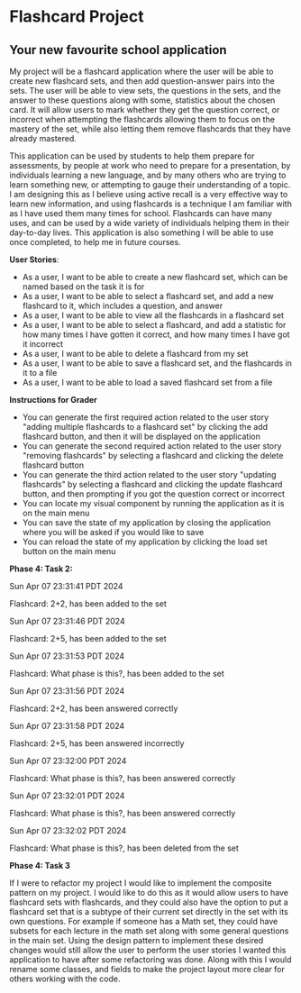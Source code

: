 # Flashcard Project

## Your new favourite school application

My project will be a flashcard application where the user will be able to create new flashcard sets, 
and then add question-answer pairs into the sets. The user will be able to view sets, the
questions in the sets, and the answer to these questions along with some, statistics about the chosen card.
It will allow users to mark whether they get the question correct, or incorrect when attempting the 
flashcards allowing them to  focus on the mastery of the set, while also letting them remove
flashcards  that they have already mastered. 

This application can be used by students to help them  prepare for assessments, by people at work who
need  to prepare for a presentation, by individuals learning a new language, and by many others who
are trying to learn something new, or attempting to gauge their understanding of a topic. I am 
designing this as I believe using active recall is a very effective way to learn new information,
and using flashcards is a technique I am familiar with as I have used them many times for school. Flashcards can
have many uses, and can be used by a wide variety of individuals helping them in their 
day-to-day lives. This application is also something I will be able to use once completed, 
to help me in future courses.



**User Stories**:
- As a user, I want to be able to create a new flashcard set, which can be named based on the task it is for
- As a user, I want to be able to select a flashcard set, and add a new flashcard
to it, which includes a question, and answer
- As a user, I want to be able to view all the flashcards in a flashcard set
- As a user, I want to be able to select a flashcard, and add a statistic
for how many times I have gotten it correct, and how many times I have got it incorrect
- As a user, I want to be able to delete a flashcard from my set
- As a user, I want to be able to save a flashcard set, and the flashcards in it to a file
- As a user, I want to be able to load a saved flashcard set from a file

**Instructions for Grader**
- You can generate the first required action related to the user story "adding multiple flashcards to a flashcard set" by
clicking the add flashcard button, and then it will be displayed on the application
- You can generate the second required action related to the user story "removing flashcards" by selecting a flashcard
and clicking the delete flashcard button
- You can generate the third action related to the user story "updating flashcards" by selecting a flashcard
and clicking the update flashcard button, and then prompting if you got the question correct or incorrect
- You can locate my visual component by running the application as it is on the main menu
- You can save the state of my application by closing the application where you will be asked if you would like to save
- You can reload the state of my application by clicking the load set button on the main menu

**Phase 4: Task 2:**

Sun Apr 07 23:31:41 PDT 2024

Flashcard: 2+2, has been added to the set

Sun Apr 07 23:31:46 PDT 2024

Flashcard: 2+5, has been added to the set

Sun Apr 07 23:31:53 PDT 2024

Flashcard: What phase is this?, has been added to the set

Sun Apr 07 23:31:56 PDT 2024

Flashcard: 2+2, has been answered correctly

Sun Apr 07 23:31:58 PDT 2024

Flashcard: 2+5, has been answered incorrectly

Sun Apr 07 23:32:00 PDT 2024

Flashcard: What phase is this?, has been answered correctly

Sun Apr 07 23:32:01 PDT 2024

Flashcard: What phase is this?, has been answered correctly

Sun Apr 07 23:32:02 PDT 2024

Flashcard: What phase is this?, has been deleted from the set
  
**Phase 4: Task 3**

If I were to refactor my project I would like to implement the composite pattern on my project. I would like to do this
as it would allow users to have flashcard sets with flashcards, and they could also have the option to put a flashcard set
that is a subtype of their current set directly in the set with its own questions. For example if someone has a Math set, 
they could have subsets for each lecture in the math set along with some general questions in the main set. Using the design 
pattern to implement these desired changes would still allow the user to perform the user stories I wanted this application 
to have after some refactoring was done. Along with this I would rename some classes, and fields to make the project
layout more clear for others working with the code.